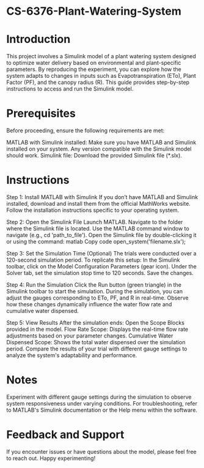 # CS-6376-Plant-Watering-System

# Introduction
This project involves a Simulink model of a plant watering system designed to optimize water delivery based on environmental and plant-specific parameters. By reproducing the experiment, you can explore how the system adapts to changes in inputs such as Evapotranspiration (ETo), Plant Factor (PF), and the canopy radius (R). This guide provides step-by-step instructions to access and run the Simulink model.

# Prerequisites
Before proceeding, ensure the following requirements are met:

MATLAB with Simulink installed: Make sure you have MATLAB and Simulink installed on your system. Any version compatible with the Simulink model should work.
Simulink file: Download the provided Simulink file (*.slx).

# Instructions

Step 1: 
Install MATLAB with Simulink
If you don’t have MATLAB and Simulink installed, download and install them from the official MathWorks website. Follow the installation instructions specific to your operating system.

Step 2: 
Open the Simulink File
Launch MATLAB.
Navigate to the folder where the Simulink file is located. Use the MATLAB command window to navigate (e.g., cd 'path_to_file').
Open the Simulink file by double-clicking it or using the command:
matlab
Copy code
open_system('filename.slx');

Step 3: 
Set the Simulation Time (Optional)
The trials were conducted over a 120-second simulation period. To replicate this setup:
In the Simulink toolbar, click on the Model Configuration Parameters (gear icon).
Under the Solver tab, set the simulation stop time to 120 seconds.
Save the changes.

Step 4: 
Run the Simulation
Click the Run button (green triangle) in the Simulink toolbar to start the simulation.
During the simulation, you can adjust the gauges corresponding to ETo, PF, and R in real-time. Observe how these changes dynamically influence the water flow rate and cumulative water dispensed.

Step 5:
View Results
After the simulation ends:
Open the Scope Blocks provided in the model.
Flow Rate Scope: Displays the real-time flow rate adjustments based on your parameter changes.
Cumulative Water Dispensed Scope: Shows the total water dispensed over the simulation period.
Compare the results of your trial with different gauge settings to analyze the system's adaptability and performance.

# Notes
Experiment with different gauge settings during the simulation to observe system responsiveness under varying conditions.
For troubleshooting, refer to MATLAB's Simulink documentation or the Help menu within the software.

# Feedback and Support
If you encounter issues or have questions about the model, please feel free to reach out. Happy experimenting!

